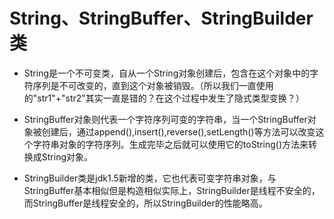 # String、StringBuffer、StringBuilder类

- String是一个不可变类，自从一个String对象创建后，包含在这个对象中的字符序列是不可改变的，直到这个对象被销毁。（所以我们一直使用的"str1"+"str2"其实一直是错的？在这个过程中发生了隐式类型变换？）

- StringBuffer对象则代表一个字符序列可变的字符串，当一个StringBuffer对象被创建后，通过append(),insert(),reverse(),setLength()等方法可以改变这个字符串对象的字符序列。生成完毕之后就可以使用它的toString()方法来转换成String对象。

- StringBuilder类是jdk1.5新增的类，它也代表可变字符串对象，与StringBuffer基本相似但是构造相似实际上，StringBuilder是线程不安全的，而StringBuffer是线程安全的，所以StringBuilder的性能略高。
